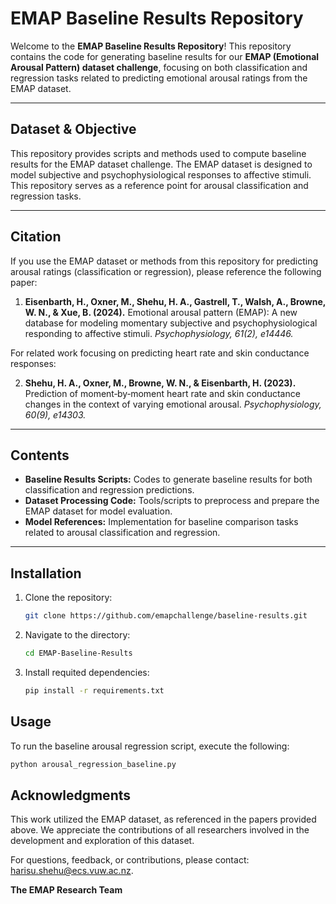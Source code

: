 # EMAP Baseline Results Repository  

Welcome to the **EMAP Baseline Results Repository**! This repository contains the code for generating baseline results for our **EMAP (Emotional Arousal Pattern) dataset challenge**, focusing on both classification and regression tasks related to predicting emotional arousal ratings from the EMAP dataset.

---

## Dataset & Objective  

This repository provides scripts and methods used to compute baseline results for the EMAP dataset challenge. The EMAP dataset is designed to model subjective and psychophysiological responses to affective stimuli. This repository serves as a reference point for arousal classification and regression tasks.

---

## Citation  

If you use the EMAP dataset or methods from this repository for predicting arousal ratings (classification or regression), please reference the following paper:  

1. **Eisenbarth, H., Oxner, M., Shehu, H. A., Gastrell, T., Walsh, A., Browne, W. N., & Xue, B. (2024).** Emotional arousal pattern (EMAP): A new database for modeling momentary subjective and psychophysiological responding to affective stimuli. *Psychophysiology, 61(2), e14446.*  

For related work focusing on predicting heart rate and skin conductance responses:  

2. **Shehu, H. A., Oxner, M., Browne, W. N., & Eisenbarth, H. (2023).** Prediction of moment‐by‐moment heart rate and skin conductance changes in the context of varying emotional arousal. *Psychophysiology, 60(9), e14303.*  

---

## Contents  

- **Baseline Results Scripts:** Codes to generate baseline results for both classification and regression predictions.  
- **Dataset Processing Code:** Tools/scripts to preprocess and prepare the EMAP dataset for model evaluation.  
- **Model References:** Implementation for baseline comparison tasks related to arousal classification and regression.  

---

## Installation  

1. Clone the repository:  
   ```bash
   git clone https://github.com/emapchallenge/baseline-results.git
   ```
2. Navigate to the directory:  
   ```bash
   cd EMAP-Baseline-Results
   ```
3. Install requited dependencies:  
   ```bash
   pip install -r requirements.txt
   ```

## Usage  

To run the baseline arousal regression script, execute the following:  

```bash
python arousal_regression_baseline.py
```

## Acknowledgments  

This work utilized the EMAP dataset, as referenced in the papers provided above. We appreciate the contributions of all researchers involved in the development and exploration of this dataset.  

For questions, feedback, or contributions, please contact: [harisu.shehu@ecs.vuw.ac.nz](mailto:harisu.shehu@ecs.vuw.ac.nz).  

**The EMAP Research Team**
